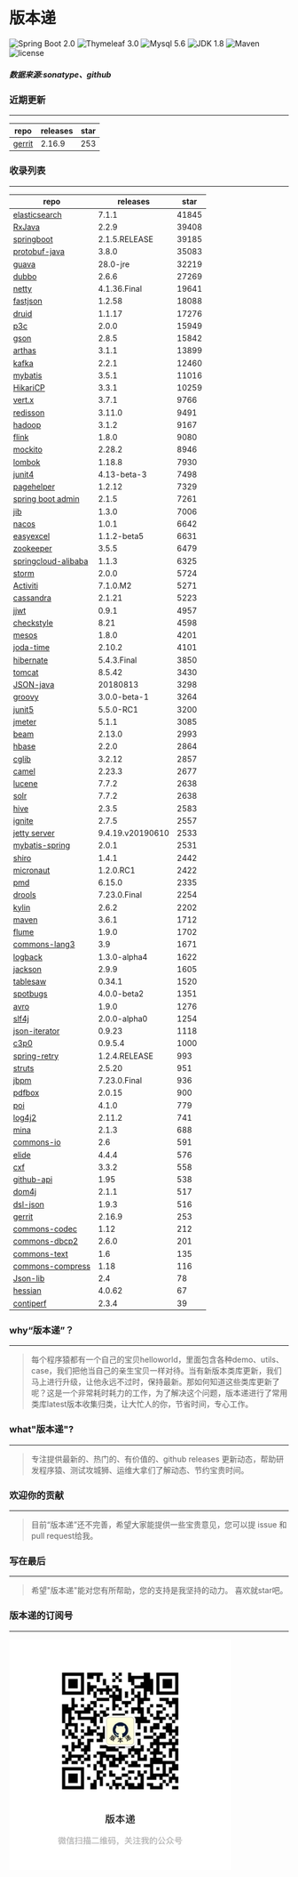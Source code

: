 # 版本递
![Spring Boot 2.0](https://img.shields.io/badge/Spring%20Boot-2.0-brightgreen.svg)
![Thymeleaf 3.0](https://img.shields.io/badge/Thymeleaf-3.0-yellow.svg)
![Mysql 5.6](https://img.shields.io/badge/Mysql-5.6-blue.svg)
![JDK 1.8](https://img.shields.io/badge/JDK-1.8-brightgreen.svg)
![Maven](https://img.shields.io/badge/Maven-3.5.0-yellowgreen.svg)
![license](https://img.shields.io/badge/license-Apache%202-blue.svg)
##### 数据来源:sonatype、github

### 近期更新
---
repo | releases | star
---|---|---
[gerrit](https://github.com/GerritCodeReview/gerrit) | 2.16.9 | 253

### 收录列表
---
repo | releases | star
---|---|---
[elasticsearch](https://github.com/elastic/elasticsearch) | 7.1.1 | 41845 
[RxJava](https://github.com/ReactiveX/RxJava) | 2.2.9 | 39408 
[springboot](https://github.com/spring-projects/spring-boot) | 2.1.5.RELEASE | 39185 
[protobuf-java](https://github.com/protocolbuffers/protobuf) | 3.8.0 | 35083 
[guava](https://github.com/google/guava) | 28.0-jre | 32219 
[dubbo](https://github.com/apache/incubator-dubbo) | 2.6.6 | 27269 
[netty](https://github.com/netty/netty) | 4.1.36.Final | 19641 
[fastjson](https://github.com/alibaba/fastjson) | 1.2.58 | 18088 
[druid](https://github.com/alibaba/druid) | 1.1.17 | 17276 
[p3c](https://github.com/alibaba/p3c) | 2.0.0 | 15949 
[gson](https://github.com/google/gson) | 2.8.5 | 15842 
[arthas](https://github.com/alibaba/arthas) | 3.1.1 | 13899 
[kafka](https://github.com/apache/kafka) | 2.2.1 | 12460 
[mybatis](https://github.com/mybatis/mybatis-3) | 3.5.1 | 11016 
[HikariCP](https://github.com/brettwooldridge/HikariCP) | 3.3.1 | 10259 
[vert.x](https://github.com/eclipse-vertx/vert.x) | 3.7.1 | 9766 
[redisson](https://github.com/redisson/redisson) | 3.11.0 | 9491 
[hadoop](https://github.com/apache/hadoop) | 3.1.2 | 9167 
[flink](https://github.com/apache/flink) | 1.8.0 | 9080 
[mockito](https://github.com/mockito/mockito) | 2.28.2 | 8946 
[lombok](https://github.com/rzwitserloot/lombok) | 1.18.8 | 7930 
[junit4](https://github.com/junit-team/junit4) | 4.13-beta-3 | 7498 
[pagehelper](https://github.com/pagehelper/Mybatis-PageHelper) | 1.2.12 | 7329 
[spring boot admin](https://github.com/codecentric/spring-boot-admin) | 2.1.5 | 7261 
[jib](https://github.com/GoogleContainerTools/jib) | 1.3.0 | 7006 
[nacos](https://github.com/alibaba/nacos) | 1.0.1 | 6642 
[easyexcel](https://github.com/alibaba/easyexcel) | 1.1.2-beta5 | 6631 
[zookeeper](https://github.com/apache/zookeeper) | 3.5.5 | 6479 
[springcloud-alibaba](https://github.com/spring-cloud-incubator/spring-cloud-alibaba) | 1.1.3 | 6325 
[storm](https://github.com/apache/storm) | 2.0.0 | 5724 
[Activiti](https://github.com/Activiti/Activiti) | 7.1.0.M2 | 5271 
[cassandra](https://github.com/apache/cassandra) | 2.1.21 | 5223 
[jjwt](https://github.com/jwtk/jjwt) | 0.9.1 | 4957 
[checkstyle](https://github.com/checkstyle/checkstyle) | 8.21 | 4598 
[mesos](https://github.com/apache/mesos) | 1.8.0 | 4201 
[joda-time](https://github.com/JodaOrg/joda-time) | 2.10.2 | 4101 
[hibernate](https://github.com/hibernate/hibernate-orm) | 5.4.3.Final | 3850 
[tomcat](https://github.com/apache/tomcat) | 8.5.42 | 3430 
[JSON-java](https://github.com/stleary/JSON-java) | 20180813 | 3298 
[groovy](https://github.com/apache/groovy) | 3.0.0-beta-1 | 3264 
[junit5](https://github.com/junit-team/junit5) | 5.5.0-RC1 | 3200 
[jmeter](https://github.com/apache/jmeter) | 5.1.1 | 3085 
[beam](https://github.com/apache/beam) | 2.13.0 | 2993 
[hbase](https://github.com/apache/hbase) | 2.2.0 | 2864 
[cglib](https://github.com/cglib/cglib) | 3.2.12 | 2857 
[camel](https://github.com/apache/camel) | 2.23.3 | 2677 
[lucene](https://github.com/apache/lucene-solr) | 7.7.2 | 2638 
[solr](https://github.com/apache/lucene-solr) | 7.7.2 | 2638 
[hive](https://github.com/apache/hive) | 2.3.5 | 2583 
[ignite](https://github.com/apache/ignite) | 2.7.5 | 2557 
[jetty server](https://github.com/eclipse/jetty.project) | 9.4.19.v20190610 | 2533 
[mybatis-spring](https://github.com/mybatis/spring-boot-starter) | 2.0.1 | 2531 
[shiro](https://github.com/apache/shiro) | 1.4.1 | 2442 
[micronaut](https://github.com/micronaut-projects/micronaut-core) | 1.2.0.RC1 | 2422 
[pmd](https://github.com/pmd/pmd) | 6.15.0 | 2335 
[drools](https://github.com/kiegroup/drools) | 7.23.0.Final | 2254 
[kylin](https://github.com/apache/kylin) | 2.6.2 | 2202 
[maven](https://github.com/apache/maven) | 3.6.1 | 1712 
[flume](https://github.com/apache/flume) | 1.9.0 | 1702 
[commons-lang3](https://github.com/apache/commons-lang) | 3.9 | 1671 
[logback](https://github.com/qos-ch/logback) | 1.3.0-alpha4 | 1622 
[jackson](https://github.com/FasterXML/jackson-core) | 2.9.9 | 1605 
[tablesaw](https://github.com/jtablesaw/tablesaw) | 0.34.1 | 1520 
[spotbugs](https://github.com/spotbugs/spotbugs) | 4.0.0-beta2 | 1351 
[avro](https://github.com/apache/avro) | 1.9.0 | 1276 
[slf4j](https://github.com/qos-ch/slf4j) | 2.0.0-alpha0 | 1254 
[json-iterator](https://github.com/json-iterator/java) | 0.9.23 | 1118 
[c3p0](https://github.com/swaldman/c3p0) | 0.9.5.4 | 1000 
[spring-retry](https://github.com/spring-projects/spring-retry) | 1.2.4.RELEASE | 993 
[struts](https://github.com/apache/struts) | 2.5.20 | 951 
[jbpm](https://github.com/kiegroup/jbpm) | 7.23.0.Final | 936 
[pdfbox](https://github.com/apache/pdfbox) | 2.0.15 | 900 
[poi](https://github.com/apache/poi) | 4.1.0 | 779 
[log4j2](https://github.com/apache/logging-log4j2) | 2.11.2 | 741 
[mina](https://github.com/apache/mina) | 2.1.3 | 688 
[commons-io](https://github.com/apache/commons-io) | 2.6 | 591 
[elide](https://github.com/yahoo/elide) | 4.4.4 | 576 
[cxf](https://github.com/apache/cxf) | 3.3.2 | 558 
[github-api](https://github.com/kohsuke/github-api) | 1.95 | 538 
[dom4j](https://github.com/dom4j/dom4j) | 2.1.1 | 517 
[dsl-json](https://github.com/ngs-doo/dsl-json) | 1.9.3 | 516 
[gerrit](https://github.com/GerritCodeReview/gerrit) | 2.16.9 | 253 
[commons-codec](https://github.com/apache/commons-codec) | 1.12 | 212 
[commons-dbcp2](https://github.com/apache/commons-dbcp) | 2.6.0 | 201 
[commons-text](https://github.com/apache/commons-text) | 1.6 | 135 
[commons-compress](https://github.com/apache/commons-compress) | 1.18 | 116 
[Json-lib](https://github.com/aalmiray/Json-lib) | 2.4 | 78 
[hessian](https://github.com/ebourg/hessian) | 4.0.62 | 67 
[contiperf](https://github.com/lucaspouzac/contiperf) | 2.3.4 | 39 

### why“版本递”？
--- 
>每个程序猿都有一个自己的宝贝helloworld，里面包含各种demo、utils、case，我们把他当自己的亲生宝贝一样对待。当有新版本类库更新，我们马上进行升级，让他永远不过时，保持最新。那如何知道这些类库更新了呢？这是一个非常耗时耗力的工作，为了解决这个问题，版本递进行了常用类库latest版本收集归类，让大忙人的你，节省时间，专心工作。


### what"版本递"?
---
> 专注提供最新的、热门的、有价值的、github releases 更新动态，帮助研发程序猿、测试攻城狮、运维大拿们了解动态、节约宝贵时间。

### 欢迎你的贡献
---
> 目前“版本递”还不完善，希望大家能提供一些宝贵意见，您可以提 issue 和 pull request给我。


### 写在最后
---
> 希望"版本递"能对您有所帮助，您的支持是我坚持的动力。
> 喜欢就star吧。

### 版本递的订阅号
---
<img src="https://github.com/jartisan2001/latest/blob/master/Image.jpg" width="400" hegiht="400" align=left />